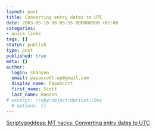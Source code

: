 ```yaml
---
layout: post
title: Converting entry dates to UTC
date: 2003-05-18 06:05:55.000000000 +02:00
categories:
- quick links
tags: []
status: publish
type: post
published: true
meta: {}
author:
  login: shanson
  email: papascott-wp@gmail.com
  display_name: PapaScott
  first_name: Scott
  last_name: Hanson
# excerpt: !ruby/object:Hpricot::Doc
  # options: {}
---
```

<p><a title="Hey, I'm now a goddess!" href="http://www.scriptygoddess.com/archives/003856.php">Scriptygoddess: MT hacks: Converting entry dates to UTC</a></p>
